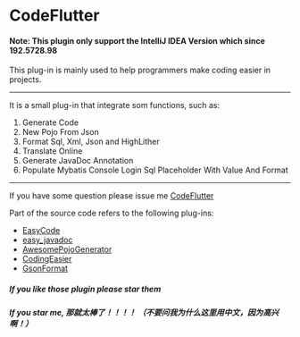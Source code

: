 # CodeFlutter
#### Note: This plugin only support the IntelliJ IDEA Version which since 192.5728.98

This plug-in is mainly used to help programmers make coding easier in projects.

---

It is a small plug-in that integrate som functions, such as:

1. Generate Code
2. New Pojo From Json
3. Format Sql, Xml, Json and HighLither
4. Translate Online
5. Generate JavaDoc Annotation
6. Populate Mybatis Console Login Sql Placeholder With Value And Format

---

If you have some question please issue me [CodeFlutter](https://github.com/GingJing/CodeFlutter)

Part of the source code refers to the following plug-ins:

* <a href="https://github.com/makejavas/EasyCode">EasyCode</a>
* <a href="https://github.com/starcwang/easy_javadoc">easy_javadoc</a>
* <a href="https://github.com/jineshfrancs/AwesomePojoGenerator">AwesomePojoGenerator</a>
* <a href="https://gitee.com/Chave-Z/CodingEasier">CodingEasier</a>
* <a href="https://github.com.cnpmjs.org/zzz40500/">GsonFormat</a>

#####  If you like those plugin please star them

#####  If you star me, 那就太棒了！！！！ （不要问我为什么这里用中文，因为高兴啊！）